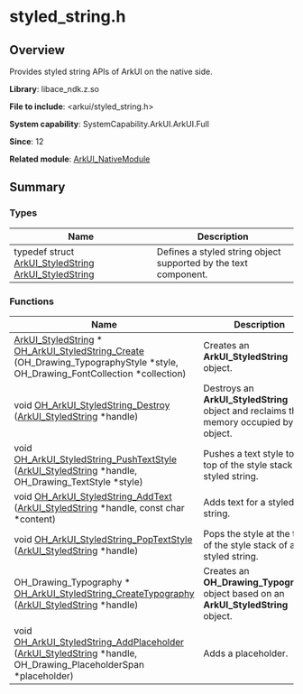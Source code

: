 # styled_string.h


## Overview

Provides styled string APIs of ArkUI on the native side.

**Library**: libace_ndk.z.so

**File to include**: <arkui/styled_string.h>

**System capability**: SystemCapability.ArkUI.ArkUI.Full

**Since**: 12

**Related module**: [ArkUI_NativeModule](_ark_u_i___native_module.md)


## Summary


### Types

| Name| Description| 
| -------- | -------- |
| typedef struct [ArkUI_StyledString](_ark_u_i___native_module.md#arkui_styledstring) [ArkUI_StyledString](_ark_u_i___native_module.md#arkui_styledstring) | Defines a styled string object supported by the text component. | 


### Functions

| Name| Description| 
| -------- | -------- |
| [ArkUI_StyledString](_ark_u_i___native_module.md#arkui_styledstring) \* [OH_ArkUI_StyledString_Create](_ark_u_i___native_module.md#oh_arkui_styledstring_create) (OH_Drawing_TypographyStyle \*style, OH_Drawing_FontCollection \*collection) | Creates an **ArkUI_StyledString** object. | 
| void [OH_ArkUI_StyledString_Destroy](_ark_u_i___native_module.md#oh_arkui_styledstring_destroy) ([ArkUI_StyledString](_ark_u_i___native_module.md#arkui_styledstring) \*handle) | Destroys an **ArkUI_StyledString** object and reclaims the memory occupied by the object. | 
| void [OH_ArkUI_StyledString_PushTextStyle](_ark_u_i___native_module.md#oh_arkui_styledstring_pushtextstyle) ([ArkUI_StyledString](_ark_u_i___native_module.md#arkui_styledstring) \*handle, OH_Drawing_TextStyle \*style) | Pushes a text style to the top of the style stack of a styled string. | 
| void [OH_ArkUI_StyledString_AddText](_ark_u_i___native_module.md#oh_arkui_styledstring_addtext) ([ArkUI_StyledString](_ark_u_i___native_module.md#arkui_styledstring) \*handle, const char \*content) | Adds text for a styled string. | 
| void [OH_ArkUI_StyledString_PopTextStyle](_ark_u_i___native_module.md#oh_arkui_styledstring_poptextstyle) ([ArkUI_StyledString](_ark_u_i___native_module.md#arkui_styledstring) \*handle) | Pops the style at the top of the style stack of a styled string. | 
| OH_Drawing_Typography \* [OH_ArkUI_StyledString_CreateTypography](_ark_u_i___native_module.md#oh_arkui_styledstring_createtypography) ([ArkUI_StyledString](_ark_u_i___native_module.md#arkui_styledstring) \*handle) | Creates an **OH_Drawing_Typography** object based on an **ArkUI_StyledString** object. | 
| void [OH_ArkUI_StyledString_AddPlaceholder](_ark_u_i___native_module.md#oh_arkui_styledstring_addplaceholder) ([ArkUI_StyledString](_ark_u_i___native_module.md#arkui_styledstring) \*handle, OH_Drawing_PlaceholderSpan \*placeholder) | Adds a placeholder. | 
